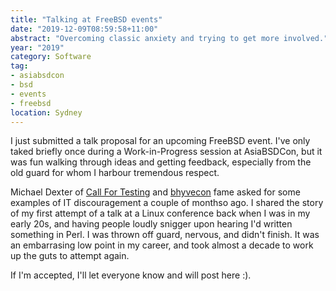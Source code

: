 ```yaml
---
title: "Talking at FreeBSD events"
date: "2019-12-09T08:59:58+11:00"
abstract: "Overcoming classic anxiety and trying to get more involved."
year: "2019"
category: Software
tag:
- asiabsdcon
- bsd
- events
- freebsd
location: Sydney
---
```

I just submitted a talk proposal for an upcoming FreeBSD event. I've only taked briefly once during a Work-in-Progress session at AsiaBSDCon, but it was fun walking through ideas and getting feedback, especially from the old guard for whom I harbour tremendous respect.

Michael Dexter of [Call For Testing](https://callfortesting.org) and [bhyvecon](http://bhyvecon.org) fame asked for some examples of IT discouragement a couple of monthso ago. I shared the story of my first attempt of a talk at a Linux conference back when I was in my early 20s, and having people loudly snigger upon hearing I'd written something in Perl. I was thrown off guard, nervous, and didn't finish. It was an embarrasing low point in my career, and took almost a decade to work up the guts to attempt again.

If I'm accepted, I'll let everyone know and will post here :).

